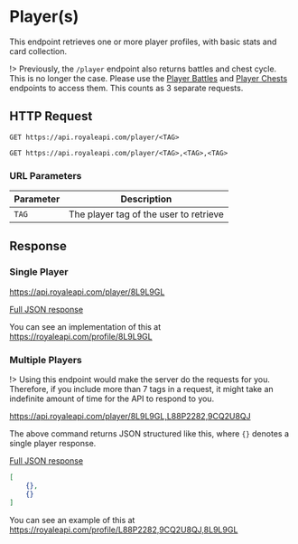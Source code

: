 # Player(s)

This endpoint retrieves one or more player profiles, with basic stats and card collection.

!> Previously, the `/player` endpoint also returns battles and chest cycle. This is no longer the case. Please use the [Player Battles](endpoints/player_battles) and [Player Chests](endpoints/player_chests) endpoints to access them. This counts as 3 separate requests.


## HTTP Request

`GET https://api.royaleapi.com/player/<TAG>`

`GET https://api.royaleapi.com/player/<TAG>,<TAG>,<TAG>`

### URL Parameters

Parameter | Description
--- | ---
`TAG` | The player tag of the user to retrieve

## Response

### Single Player

https://api.royaleapi.com/player/8L9L9GL

<a href="/json/player_8L9L9GL.json">Full JSON response</a>

You can see an implementation of this at https://royaleapi.com/profile/8L9L9GL


### Multiple Players

!> Using this endpoint would make the server do the requests for you. Therefore, if you include more than 7 tags in a request, it might take an indefinite amount of time for the API to respond to you.

https://api.royaleapi.com/player/8L9L9GL,L88P2282,9CQ2U8QJ

The above command returns JSON structured like this, where `{}` denotes a single player response.

<a href="/json/player_8L9L9GL,L88P2282,9CQ2U8QJ.json">Full JSON response</a>

```json
[
    {},
    {}
]
```

You can see an example of this at https://royaleapi.com/profile/L88P2282,9CQ2U8QJ,8L9L9GL
